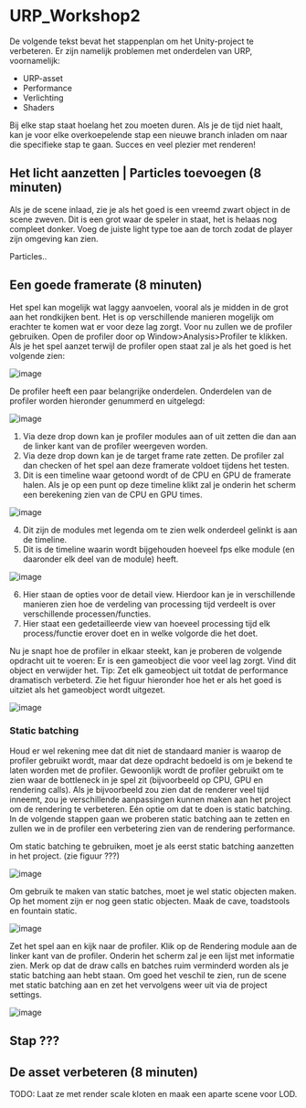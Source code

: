 # URP_Workshop2

De volgende tekst bevat het stappenplan om het Unity-project te verbeteren. Er zijn namelijk problemen met onderdelen van URP, voornamelijk: 
- URP-asset
- Performance
- Verlichting
- Shaders

Bij elke stap staat hoelang het zou moeten duren. Als je de tijd niet haalt, kan je voor elke overkoepelende stap een nieuwe branch inladen om naar die specifieke stap te gaan. 
Succes en veel plezier met renderen!

## Het licht aanzetten | Particles toevoegen (8 minuten)
Als je de scene inlaad, zie je als het goed is een vreemd zwart object in de scene zweven. Dit is een grot waar de speler in staat, het is helaas nog compleet donker. Voeg de juiste light type toe aan de torch zodat de player zijn omgeving kan zien. 

Particles..

## Een goede framerate (8 minuten)
Het spel kan mogelijk wat laggy aanvoelen, vooral als je midden in de grot aan het rondkijken bent. Het is op verschillende manieren mogelijk om erachter te komen wat er voor deze lag zorgt. Voor nu zullen we de profiler gebruiken. Open de profiler door op Window>Analysis>Profiler te klikken. Als je het spel aanzet terwijl de profiler open staat zal je als het goed is het volgende zien: 

![image](https://github.com/user-attachments/assets/d35660c5-42c4-4442-aefd-29d129b99d14)


De profiler heeft een paar belangrijke onderdelen. Onderdelen van de profiler worden hieronder genummerd en uitgelegd: 

![image](https://github.com/user-attachments/assets/89d686b9-9f3e-4246-8ced-a450b01bb1cc)

1. Via deze drop down kan je profiler modules aan of uit zetten die dan aan de linker kant van de profiler weergeven worden. 
2. Via deze drop down kan je de target frame rate zetten. De profiler zal dan checken of het spel aan deze framerate voldoet tijdens het testen. 
3. Dit is een timeline waar getoond wordt of de CPU en GPU de framerate halen. Als je op een punt op deze timeline klikt zal je onderin het scherm een berekening zien van de CPU en GPU times. 

![image](https://github.com/user-attachments/assets/78f5e834-20c3-475f-ad2e-8adceca6a4ce)

4. Dit zijn de modules met legenda om te zien welk onderdeel gelinkt is aan de timeline. 
5. Dit is de timeline waarin wordt bijgehouden hoeveel fps elke module (en daaronder elk deel van de module) heeft. 

![image](https://github.com/user-attachments/assets/3a81e2a3-1559-417a-b6c4-37af04bce302)

6. Hier staan de opties voor de detail view. Hierdoor kan je in verschillende manieren zien hoe de verdeling van processing tijd verdeelt is over verschillende processen/functies. 
7. Hier staat een gedetailleerde view van hoeveel processing tijd elk process/functie erover doet en in welke volgorde die het doet.

Nu je snapt hoe de profiler in elkaar steekt, kan je proberen de volgende opdracht uit te voeren: 
Er is een gameobject die voor veel lag zorgt. Vind dit object en verwijder het. Tip: Zet elk gameobject uit totdat de performance dramatisch verbeterd. Zie het figuur hieronder hoe het er als het goed is uitziet als het gameobject wordt uitgezet. 

![image](https://github.com/user-attachments/assets/38acaf44-bcd4-43af-8fd3-28268403b497)


### Static batching
Houd er wel rekening mee dat dit niet de standaard manier is waarop de profiler gebruikt wordt, maar dat deze opdracht bedoeld is om je bekend te laten worden met de profiler. Gewoonlijk wordt de profiler gebruikt om te zien waar de bottleneck in je spel zit (bijvoorbeeld op CPU, GPU en rendering calls). Als je bijvoorbeeld zou zien dat de renderer veel tijd inneemt, zou je verschillende aanpassingen kunnen maken aan het project om de rendering te verbeteren. Eén optie om dat te doen is static batching. In de volgende stappen gaan we proberen static batching aan te zetten en zullen we in de profiler een verbetering zien van de rendering performance. 

Om static batching te gebruiken, moet je als eerst static batching aanzetten in het project. (zie figuur ???)

![image](https://github.com/user-attachments/assets/08a91695-37b4-4eb2-9a2d-03433709e756)

Om gebruik te maken van static batches, moet je wel static objecten maken. Op het moment zijn er nog geen static objecten. Maak de cave, toadstools en fountain static. 

![image](https://github.com/user-attachments/assets/c611ce56-48d8-4e6e-bdb9-815a369eab9e)

Zet het spel aan en kijk naar de profiler. Klik op de Rendering module aan de linker kant van de profiler. Onderin het scherm zal je een lijst met informatie zien. Merk op dat de draw calls en batches ruim verminderd worden als je static batching aan hebt staan. Om goed het veschil te zien, run de scene met static batching aan en zet het vervolgens weer uit via de project settings. 

![image](https://github.com/user-attachments/assets/9d06ac43-f9e2-4ee0-94e7-234cc0693967)

## Stap ???

## De asset verbeteren (8 minuten)
TODO: Laat ze met render scale kloten en maak een aparte scene voor LOD. 
